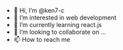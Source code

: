 - 👋 Hi, I’m @ken7-c
- 👀 I’m interested in web development 
- 🌱 I’m currently learning react.js
- 💞️ I’m looking to collaborate on ...
- 📫 How to reach me 

<!---
ken7-c/ken7-c is a ✨ special ✨ repository because its `README.md` (this file) appears on your GitHub profile.
You can click the Preview link to take a look at your changes.
--->
